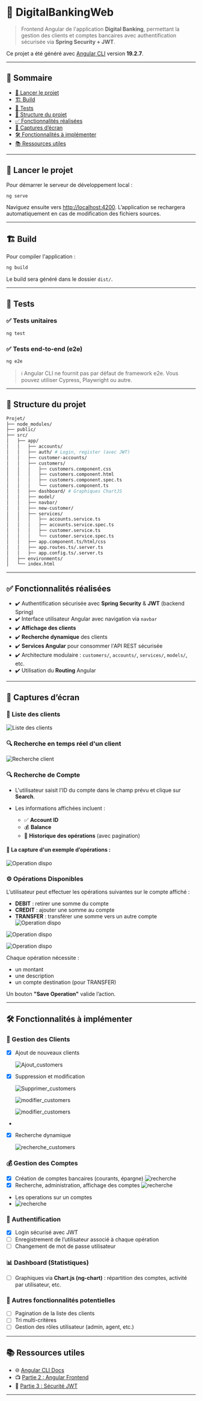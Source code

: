 # 📱 DigitalBankingWeb

> Frontend Angular de l'application **Digital Banking**, permettant la gestion des clients et comptes bancaires avec authentification sécurisée via **Spring Security + JWT**.

Ce projet a été généré avec [Angular CLI](https://github.com/angular/angular-cli) version **19.2.7**.

---

## 🧪 Sommaire

* [🚀 Lancer le projet](#-lancer-le-projet)
* [🏗️ Build](#️-build)
* [🧪 Tests](#-tests)
* [📁 Structure du projet](#-structure-du-projet)
* [✅ Fonctionnalités réalisées](#-fonctionnalités-réalisées)
* [📸 Captures d’écran](#-captures-décran)
* [🛠️ Fonctionnalités à implémenter](#️-fonctionnalités-à-implémenter)
* [📚 Ressources utiles](#-ressources-utiles)

---


## 🚀 Lancer le projet

Pour démarrer le serveur de développement local :

```bash
ng serve
```

Naviguez ensuite vers [http://localhost:4200](http://localhost:4200). L’application se rechargera automatiquement en cas de modification des fichiers sources.

---

## 🏗️ Build

Pour compiler l'application :

```bash
ng build
```

Le build sera généré dans le dossier `dist/`.

---

## 🧪 Tests

### ✅ Tests unitaires

```bash
ng test
```

### ✅ Tests end-to-end (e2e)

```bash
ng e2e
```

> ℹ️ Angular CLI ne fournit pas par défaut de framework e2e. Vous pouvez utiliser Cypress, Playwright ou autre.

---

## 📁 Structure du projet

```bash
Projet/
├── node_modules/
├── public/
├── src/
│   ├── app/
│   │   ├── accounts/
│   │   ├── auth/ # Login, register (avec JWT)
│   │   ├── customer-accounts/
│   │   ├── customers/
│   │   │   ├── customers.component.css
│   │   │   ├── customers.component.html
│   │   │   ├── customers.component.spec.ts
│   │   │   └── customers.component.ts
│   │   ├── dashboard/ # Graphiques ChartJS
│   │   ├── model/
│   │   ├── navbar/
│   │   ├── new-customer/
│   │   ├── services/
│   │   │   ├── accounts.service.ts
│   │   │   ├── accounts.service.spec.ts
│   │   │   ├── customer.service.ts
│   │   │   └── customer.service.spec.ts
│   │   ├── app.component.ts/html/css
│   │   ├── app.routes.ts/.server.ts
│   │   ├── app.config.ts/.server.ts
│   ├── environments/
│   └── index.html
```

---

## ✅ Fonctionnalités réalisées

* ✔️ Authentification sécurisée avec **Spring Security** & **JWT** (backend Spring)
* ✔️ Interface utilisateur Angular avec navigation via `navbar`
* ✔️ **Affichage des clients**
* ✔️ **Recherche dynamique** des clients
* ✔️ **Services Angular** pour consommer l'API REST sécurisée
* ✔️ Architecture modulaire : `customers/`, `accounts/`, `services/`, `models/`, etc.
* ✔️ Utilisation du **Routing** Angular

---

## 📸 Captures d’écran


### 🧍 Liste des clients

![Liste des clients](./screenshots/img.png)

### 🔍 Recherche en temps réel d'un client

![Recherche client](./screenshots/img_1.png)


### 🔍 Recherche de Compte

* L'utilisateur saisit l'ID du compte dans le champ prévu et clique sur **Search**.
* Les informations affichées incluent :

  * ✅ **Account ID**
  * 💰 **Balance**
  * 📄 **Historique des opérations** (avec pagination)

#### 📑 La capture d'un exemple d’opérations :

![Operation dispo](./screenshots/img_3.png)


### ⚙️ Opérations Disponibles

L’utilisateur peut effectuer les opérations suivantes sur le compte affiché :

* **DEBIT** : retirer une somme du compte
* **CREDIT** : ajouter une somme au compte
* **TRANSFER** : transférer une somme vers un autre compte
![Operation dispo](./screenshots/img_2.png)

![Operation dispo](./screenshots/img_4.png)

![Operation dispo](./screenshots/img_5.png)

Chaque opération nécessite :

* un montant
* une description
* un compte destination (pour TRANSFER)

Un bouton **"Save Operation"** valide l’action.

---

## 🛠️ Fonctionnalités à implémenter

### 📌 Gestion des Clients

* [x] Ajout de nouveaux clients

  ![Ajout_customers](./screenshots/img_6.png)

* [x] Suppression et modification

  ![Supprimer_customers](./screenshots/img_7.png)

  ![modifier_customers](./screenshots/img_8.png)

  ![modifier_customers](./screenshots/img_9.png)
* 
* [x] Recherche dynamique

  ![recherche_customers](./screenshots/img_10.png)

### 💰 Gestion des Comptes

* [x] Création de comptes bancaires (courants, épargne)
  ![recherche](./screenshots/img_12.png)
* [x] Recherche, administration, affichage des comptes
  ![recherche](./screenshots/img_11.png)
* Les operations sur un comptes
* 
  ![recherche](./screenshots/img_13.png)

### 👤 Authentification

* [x] Login sécurisé avec JWT
* [ ] Enregistrement de l’utilisateur associé à chaque opération
* [ ] Changement de mot de passe utilisateur

### 📊 Dashboard (Statistiques)

* [ ] Graphiques via **Chart.js (ng-chart)** : répartition des comptes, activité par utilisateur, etc.

### 🧩 Autres fonctionnalités potentielles

* [ ] Pagination de la liste des clients
* [ ] Tri multi-critères
* [ ] Gestion des rôles utilisateur (admin, agent, etc.)

---

## 📚 Ressources utiles

* 🌐 [Angular CLI Docs](https://angular.dev/tools/cli)
* 📺 [Partie 2 : Angular Frontend](https://www.youtube.com/watch?v=bOoPKctcE0s)
* 🔐 [Partie 3 : Sécurité JWT](https://www.youtube.com/watch?v=n65zFfl9dqA&authuser=0)

---
